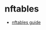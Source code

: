# nftables

- [nftables guide](https://angrysysadmins.tech/index.php/2019/05/bailey/firewalls-how-to-setup-a-basic-firewall-using-ufw-iptables-nftables-or-firewalld/)

